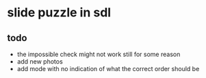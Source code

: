 # slide puzzle in sdl

## todo

- the impossible check might not work still for some reason
- add new photos
- add mode with no indication of what the correct order should be
